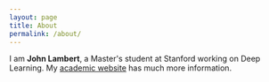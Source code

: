 ```yaml
---
layout: page
title: About
permalink: /about/
---
```


I am **John Lambert**, a Master's student at Stanford working on Deep Learning. My [academic website](http://github.com/johnwlambert/) has much more information.
